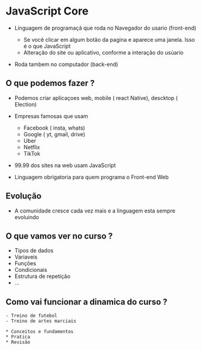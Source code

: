 # JavaScript Core 

* Linguagem de programaçã que roda no Navegador do usario (front-end)
    * Se você clicar em algum botão da pagina e aparece uma janela. Isso é o que JavaScript
    * Alteração do site ou aplicativo, conforme a interação do usúario
    
* Roda tambem no computador (back-end)


## O que podemos fazer ?

* Podemos criar aplicaçoes web, mobile ( react Native), descktop ( Election)
* Empresas famosas que usam 
    * Facebook ( insta, whats)
    * Google ( yt, gmail, drive)
    * Uber 
    * Netflix
    * TikTok

* 99.99 dos sites na web usam JavaScript 
* Linguagem obrigatoria para quem programa o Front-end Web

## Evolução 

* A comunidade cresce cada vez mais e a linguagem esta sempre evoluindo

## O que vamos ver no curso ?

- Tipos de dados 
- Variaveis 
- Funções 
- Condicionais 
- Estrutura de repetição 
- ...


## Como vai funcionar a dinamica do curso ?

    - Treino de futebol 
    - Treino de artes marciais 

    * Conceitos e fundamentos 
    * Pratica 
    * Revisão 
